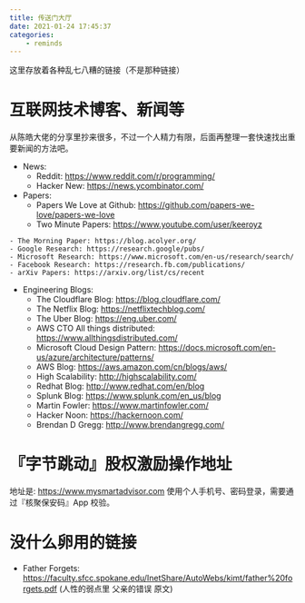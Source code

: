 ```yaml
---
title: 传送门大厅
date: 2021-01-24 17:45:37
categories:
    - reminds
---
```


这里存放着各种乱七八糟的链接（不是那种链接）

# 互联网技术博客、新闻等

从陈皓大佬的分享里抄来很多，不过一个人精力有限，后面再整理一套快速找出重要新闻的方法吧。

- News:
    - Reddit: https://www.reddit.com/r/programming/
    - Hacker New: https://news.ycombinator.com/
- Papers:
    - Papers We Love at Github: https://github.com/papers-we-love/papers-we-love
    - Two Minute Papers: https://www.youtube.com/user/keeroyz
<!-- more -->
    - The Morning Paper: https://blog.acolyer.org/
    - Google Research: https://research.google/pubs/
    - Microsoft Research: https://www.microsoft.com/en-us/research/search/
    - Facebook Research: https://research.fb.com/publications/
    - arXiv Papers: https://arxiv.org/list/cs/recent
- Engineering Blogs:
    - The Cloudflare Blog: https://blog.cloudflare.com/
    - The Netflix Blog: https://netflixtechblog.com/
    - The Uber Blog: https://eng.uber.com/
    - AWS CTO All things distributed: https://www.allthingsdistributed.com/
    - Microsoft Cloud Design Pattern: https://docs.microsoft.com/en-us/azure/architecture/patterns/
    - AWS Blog: https://aws.amazon.com/cn/blogs/aws/
    - High Scalability: http://highscalability.com/
    - Redhat Blog: http://www.redhat.com/en/blog
    - Splunk Blog: https://www.splunk.com/en_us/blog
    - Martin Fowler: https://www.martinfowler.com/
    - Hacker Noon: https://hackernoon.com/
    - Brendan D Gregg: http://www.brendangregg.com/

# 『字节跳动』股权激励操作地址

地址是: https://www.mysmartadvisor.com
使用个人手机号、密码登录，需要通过『核聚保安码』App 校验。 

# 没什么卵用的链接

- Father Forgets: https://faculty.sfcc.spokane.edu/InetShare/AutoWebs/kimt/father%20forgets.pdf (人性的弱点里 父亲的错误 原文)
